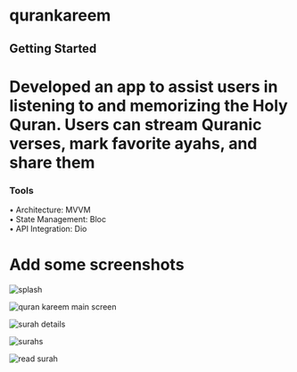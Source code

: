# qurankareem

## Getting Started

# Developed an app to assist users in listening to and memorizing the Holy Quran. Users can stream Quranic verses, mark favorite ayahs, and share them
### Tools
•	Architecture: MVVM    
•	 State Management: Bloc   
•	 API Integration: Dio
# Add some screenshots

![splash](https://github.com/user-attachments/assets/7c13dc50-7a96-4ecc-a6f3-55f7638c6e96)

![quran kareem main screen](https://github.com/user-attachments/assets/c4a4cd0e-eda5-4e15-8987-bea4004696df)

![surah details](https://github.com/user-attachments/assets/2f7943a7-0ab3-4b64-bee9-ddc2d623c462)

![surahs](https://github.com/user-attachments/assets/37301079-360a-4e72-8dd8-607266d9ee77)

![read surah](https://github.com/user-attachments/assets/8d36b747-0311-4933-a338-bb5100289c9c)
